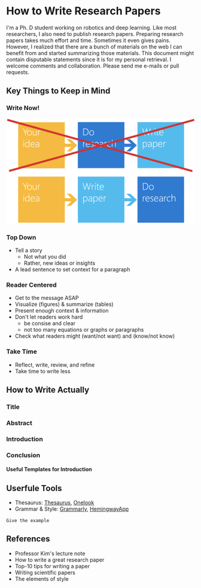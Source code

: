 # How to Write Research Papers

I'm a Ph. D student working on robotics and deep learning. Like most researchers, I also need to publish research papers. Preparing research papers takes much effort and time. Sometimes it even gives pains. However, I realized that there are a bunch of materials on the web I can benefit from and started summarizing those materials. This document might contain disputable statements since it is for my personal retrieval. I welcome comments and collaboration. Please send me e-mails or pull requests.

## Key Things to Keep in Mind

### Write Now!
![Writing_Paradigm](writing_paradigm.png)

### Top Down
- Tell a story
  - Not what you did
  - Rather, new ideas or insights
- A lead sentence to set context for a paragraph

### Reader Centered
- Get to the message ASAP
- Visualize (figures) & summarize (tables)
- Present enough context & information
- Don't let readers work hard
  - be consise and clear
  - not too many equations or graphs or paragraphs
- Check what readers might (want/not want) and (know/not know)

### Take Time
- Reflect, write, review, and refine
- Take time to write less


## How to Write Actually

### Title

### Abstract

### Introduction

### Conclusion

#### Useful Templates for Introduction

## Userfule Tools
- Thesaurus: [Thesaurus](https://www.thesaurus.com/), [Onelook](https://www.onelook.com/thesaurus/)
- Grammar & Style: [Grammarly](https://app.grammarly.com/), [HemingwayApp](http://www.hemingwayapp.com/)

```
Give the example
```

## References

* Professor Kim's lecture note
* How to write a great research paper
* Top-10 tips for writing a paper
* Writing scientific papers
* The elements of style
